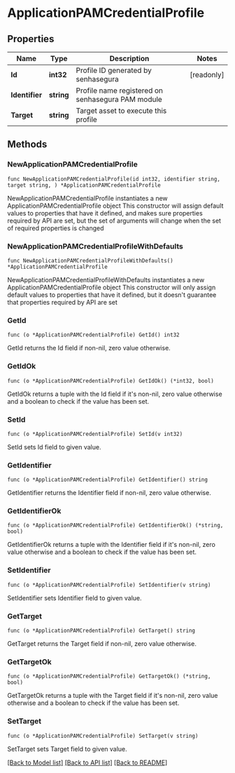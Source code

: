 # ApplicationPAMCredentialProfile

## Properties

Name | Type | Description | Notes
------------ | ------------- | ------------- | -------------
**Id** | **int32** | Profile ID generated by senhasegura | [readonly] 
**Identifier** | **string** | Profile name registered on senhasegura PAM module | 
**Target** | **string** | Target asset to execute this profile | 

## Methods

### NewApplicationPAMCredentialProfile

`func NewApplicationPAMCredentialProfile(id int32, identifier string, target string, ) *ApplicationPAMCredentialProfile`

NewApplicationPAMCredentialProfile instantiates a new ApplicationPAMCredentialProfile object
This constructor will assign default values to properties that have it defined,
and makes sure properties required by API are set, but the set of arguments
will change when the set of required properties is changed

### NewApplicationPAMCredentialProfileWithDefaults

`func NewApplicationPAMCredentialProfileWithDefaults() *ApplicationPAMCredentialProfile`

NewApplicationPAMCredentialProfileWithDefaults instantiates a new ApplicationPAMCredentialProfile object
This constructor will only assign default values to properties that have it defined,
but it doesn't guarantee that properties required by API are set

### GetId

`func (o *ApplicationPAMCredentialProfile) GetId() int32`

GetId returns the Id field if non-nil, zero value otherwise.

### GetIdOk

`func (o *ApplicationPAMCredentialProfile) GetIdOk() (*int32, bool)`

GetIdOk returns a tuple with the Id field if it's non-nil, zero value otherwise
and a boolean to check if the value has been set.

### SetId

`func (o *ApplicationPAMCredentialProfile) SetId(v int32)`

SetId sets Id field to given value.


### GetIdentifier

`func (o *ApplicationPAMCredentialProfile) GetIdentifier() string`

GetIdentifier returns the Identifier field if non-nil, zero value otherwise.

### GetIdentifierOk

`func (o *ApplicationPAMCredentialProfile) GetIdentifierOk() (*string, bool)`

GetIdentifierOk returns a tuple with the Identifier field if it's non-nil, zero value otherwise
and a boolean to check if the value has been set.

### SetIdentifier

`func (o *ApplicationPAMCredentialProfile) SetIdentifier(v string)`

SetIdentifier sets Identifier field to given value.


### GetTarget

`func (o *ApplicationPAMCredentialProfile) GetTarget() string`

GetTarget returns the Target field if non-nil, zero value otherwise.

### GetTargetOk

`func (o *ApplicationPAMCredentialProfile) GetTargetOk() (*string, bool)`

GetTargetOk returns a tuple with the Target field if it's non-nil, zero value otherwise
and a boolean to check if the value has been set.

### SetTarget

`func (o *ApplicationPAMCredentialProfile) SetTarget(v string)`

SetTarget sets Target field to given value.



[[Back to Model list]](../README.md#documentation-for-models) [[Back to API list]](../README.md#documentation-for-api-endpoints) [[Back to README]](../README.md)


